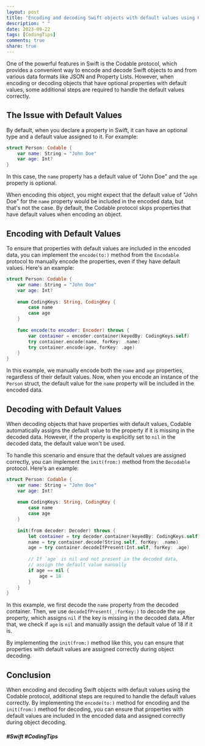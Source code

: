 ```yaml
---
layout: post
title: "Encoding and decoding Swift objects with default values using Codable"
description: " "
date: 2023-09-22
tags: [CodingTips]
comments: true
share: true
---
```


One of the powerful features in Swift is the Codable protocol, which provides a convenient way to encode and decode Swift objects to and from various data formats like JSON and Property Lists. However, when encoding or decoding objects that have optional properties with default values, some additional steps are required to handle the default values correctly.

## The Issue with Default Values

By default, when you declare a property in Swift, it can have an optional type and a default value assigned to it. For example:

```swift
struct Person: Codable {
    var name: String = "John Doe"
    var age: Int?
}
```

In this case, the `name` property has a default value of "John Doe" and the `age` property is optional. 

When encoding this object, you might expect that the default value of "John Doe" for the `name` property would be included in the encoded data, but that's not the case. By default, the Codable protocol skips properties that have default values when encoding an object.

## Encoding with Default Values

To ensure that properties with default values are included in the encoded data, you can implement the `encode(to:)` method from the `Encodable` protocol to manually encode the properties, even if they have default values. Here's an example:

```swift
struct Person: Codable {
    var name: String = "John Doe"
    var age: Int?
    
    enum CodingKeys: String, CodingKey {
        case name
        case age
    }
    
    func encode(to encoder: Encoder) throws {
        var container = encoder.container(keyedBy: CodingKeys.self)
        try container.encode(name, forKey: .name)
        try container.encode(age, forKey: .age)
    }
}
```

In this example, we manually encode both the `name` and `age` properties, regardless of their default values. Now, when you encode an instance of the `Person` struct, the default value for the `name` property will be included in the encoded data.

## Decoding with Default Values

When decoding objects that have properties with default values, Codable automatically assigns the default value to the property if it is missing in the decoded data. However, if the property is explicitly set to `nil` in the decoded data, the default value won't be used.

To handle this scenario and ensure that the default values are assigned correctly, you can implement the `init(from:)` method from the `Decodable` protocol. Here's an example:

```swift
struct Person: Codable {
    var name: String = "John Doe"
    var age: Int?
    
    enum CodingKeys: String, CodingKey {
        case name
        case age
    }
    
    init(from decoder: Decoder) throws {
        let container = try decoder.container(keyedBy: CodingKeys.self)
        name = try container.decode(String.self, forKey: .name)
        age = try container.decodeIfPresent(Int.self, forKey: .age)
        
        // If `age` is nil and not present in the decoded data,
        // assign the default value manually
        if age == nil {
            age = 18
        }
    }
}
```

In this example, we first decode the `name` property from the decoded container. Then, we use `decodeIfPresent(_:forKey:)` to decode the `age` property, which assigns `nil` if the key is missing in the decoded data. After that, we check if `age` is `nil` and manually assign the default value of 18 if it is.

By implementing the `init(from:)` method like this, you can ensure that properties with default values are assigned correctly during object decoding.

## Conclusion

When encoding and decoding Swift objects with default values using the Codable protocol, additional steps are required to handle the default values correctly. By implementing the `encode(to:)` method for encoding and the `init(from:)` method for decoding, you can ensure that properties with default values are included in the encoded data and assigned correctly during object decoding.

##### #Swift #CodingTips